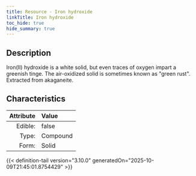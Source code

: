 ```yaml
---
title: Resource - Iron hydroxide
linkTitle: Iron hydroxide
toc_hide: true
hide_summary: true
---
```

<!-- This is generated by the MarsSim HelpGenertor, do not edit. -->

## Description
 Iron(II) hydroxide is a white solid, but even traces&#10;&#9;of oxygen impart a greenish tinge. The air-oxidized solid is sometimes known as &quot;green rust&quot;.&#10;&#9;Extracted from akaganeite.

## Characteristics

| Attribute      | Value |
|--------:|:------|
|Edible:|false|
|Type:|Compound|
|Form:|Solid|
 



    


{{< definition-tail version="3.10.0" generatedOn="2025-10-09T21:45:01.8754429" >}}


